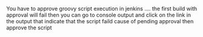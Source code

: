 You have to approve groovy script execution in jenkins .... the first build with approval will fail then you can go to console
output and click on the link in the output that indicate that the script faild cause of pending approval then approve the script
